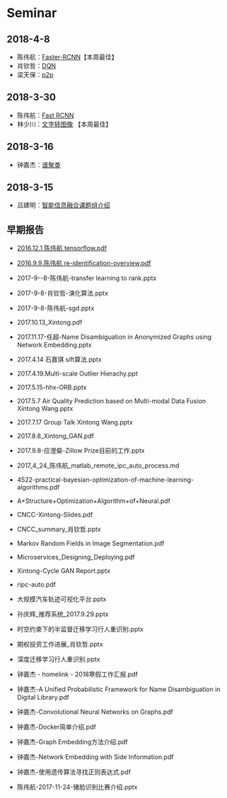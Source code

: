 # Seminar

## 2018-4-8
- 陈伟航：[Faster-RCNN](/blog/ml/papers/detection/faster.html)【本周最佳】
- 肖钦哲：[DQN](https://so-link.org/seminar/2018-4-8/DQN.pptx)
- 梁天保：[p2p](https://so-link.org/seminar/2018-4-8/p2p.pptx)

## 2018-3-30
- 陈伟航：[Fast RCNN](/blog/ml/papers/detection/fast_rcnn.html)
- 林少川：[文字转图像](https://so-link.org/seminar/2018-3-30/text2image_StackGAN.pptx) 【本周最佳】

## 2018-3-16

- 钟嘉杰：[谱聚类](/blog/graph-learning/spectral-clustering/spectral-clustering.html)

## 2018-3-15
- 吕建明：[智能信息融合课题组介绍](https://so-link.org/seminar/2018-3-30/智能大数据.pptx)


## 早期报告
 - [2016.12.1 陈伟航 tensorflow.pdf](https://so-link.org/seminar/old/2016.12.1陈伟航tensorflow.pdf)
 
 - [2016.9.9.陈伟航 re-identification-overview.pdf](https://so-link.org/seminar/old/2016.9.9.陈伟航re-identification-overview.pdf)
 
 - 2017-9--8-陈伟航-transfer learning to rank.pptx
 
 - 2017-9-8-肖钦哲-演化算法.pptx
 
 - 2017-9-8-陈伟航-sgd.pptx

 - 2017.10.13_Xintong.pdf
 
 - 2017.11.17-任超-Name Disambiguation in Anonymized Graphs using Network Embedding.pptx
 
 - 2017.4.14 石嘉琪 sift算法.pptx
 
 - 2017.4.19.Multi-scale Outlier Hierachy.ppt
 
 - 2017.5.15-hhx-ORB.pptx
 
 - 2017.5.7 Air Quality Prediction based on Multi-modal Data Fusion Xintong Wang.pptx
 
 - 2017.7.17 Group Talk Xintong Wang.pptx
 
 - 2017.8.8_Xintong_GAN.pdf
 
 - 2017.9.8-应澄粲-Zillow Prize目前的工作.pptx
 
 - 2017_4_24_陈伟航_matlab_remote_ipc_auto_process.md
 
 - 4522-practical-bayesian-optimization-of-machine-learning-algorithms.pdf
 
 - A+Structure+Optimization+Algorithm+of+Neural.pdf
 
 - CNCC-Xintong-Slides.pdf
 
 - CNCC_summary_肖钦哲.pptx
 
 - Markov Random Fields in Image Segmentation.pdf
 
 - Microservices_Designing_Deploying.pdf
 
 - Xintong-Cycle GAN Report.pptx
 
 - ripc-auto.pdf
 
 - 大规模汽车轨迹可视化平台.pptx
 
 - 孙庆辉_推荐系统_2017.9.29.pptx
 
 - 时空约束下的半监督迁移学习行人重识别.pptx
 
 - 期权投资工作进展_肖钦哲.pptx
 
 - 深度迁移学习行人重识别.pptx
 
 - 钟嘉杰 - homelink - 2018寒假工作汇报.pdf
 
 - 钟嘉杰-A Unified Probabilistic Framework for Name Disambiguation in Digital Library.pdf
 
 - 钟嘉杰-Convolutional Neural Networks on Graphs.pdf
 
 - 钟嘉杰-Docker简单介绍.pdf
 
 - 钟嘉杰-Graph Embedding方法介绍.pdf
 
 - 钟嘉杰-Network Embedding with Side Information.pdf

 - 钟嘉杰-使用遗传算法寻找正则表达式.pdf
 
 - 陈伟航-2017-11-24-猪脸识别比赛介绍.pptx
 
 